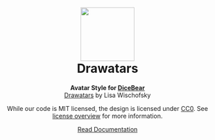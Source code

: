 <h1 align="center"><img src="./tests/svg/0.svg" width="124" /> <br />Drawatars</h1>
<p align="center">
  <strong>Avatar Style for <a href="https://dicebear.com/">DiceBear</a></strong><br />
    <a href="https://www.instagram.com/lischi_art/">Drawatars</a>
    by Lisa Wischofsky
</p>

<p align="center">
  While our code is MIT licensed, the design is licensed under
    <a href="https://creativecommons.org/licenses/zero/1.0/">CC0</a>.
  See <a href="https://dicebear.com/licenses">license overview</a> for more information.
</p>

<p align="center">
  <a href="https://dicebear.com/styles/drawatars">
    Read Documentation
  </a>
</p>
